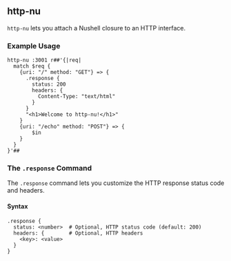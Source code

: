 ## http-nu

`http-nu` lets you attach a Nushell closure to an HTTP interface.

### Example Usage

```nushell
http-nu :3001 r##'{|req|
  match $req {
    {uri: "/" method: "GET"} => {
      .response {
        status: 200
        headers: {
          Content-Type: "text/html"
        }
      }
      "<h1>Welcome to http-nu!</h1>"
    }
    {uri: "/echo" method: "POST"} => {
        $in
    }
  }
}'##
```

### The `.response` Command

The `.response` command lets you customize the HTTP response status code and
headers.

#### Syntax

```nushell
.response {
  status: <number>  # Optional, HTTP status code (default: 200)
  headers: {        # Optional, HTTP headers
    <key>: <value>
  }
}
```
